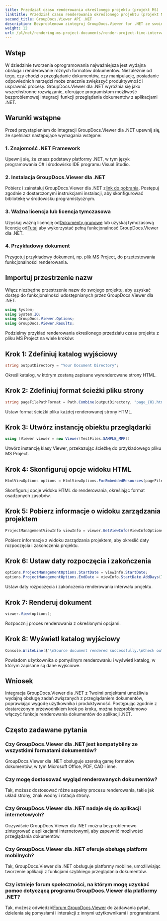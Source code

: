 ```yaml
---
title: Przedział czasu renderowania określonego projektu (projekt MS)
linktitle: Przedział czasu renderowania określonego projektu (projekt MS)
second_title: GroupDocs.Viewer API .NET
description: Bezproblemowo zintegruj GroupDocs.Viewer for .NET ze swoimi aplikacjami, aby efektywnie przeglądać dokumenty. Zwiększ produktywność dzięki wszechstronnym możliwościom renderowania.
weight: 12
url: /pl/net/rendering-ms-project-documents/render-project-time-interval-ms-project/
---
```

## Wstęp
W dziedzinie tworzenia oprogramowania najważniejsza jest wydajna obsługa i renderowanie różnych formatów dokumentów. Niezależnie od tego, czy chodzi o przeglądanie dokumentów, czy manipulację, posiadanie odpowiednich narzędzi może znacznie zwiększyć produktywność i usprawnić procesy. GroupDocs.Viewer dla .NET wyróżnia się jako wszechstronne rozwiązanie, oferujące programistom możliwość bezproblemowej integracji funkcji przeglądania dokumentów z aplikacjami .NET.
## Warunki wstępne
Przed przystąpieniem do integracji GroupDocs.Viewer dla .NET upewnij się, że spełniasz następujące wymagania wstępne:
### 1. Znajomość .NET Framework
Upewnij się, że znasz podstawy platformy .NET, w tym język programowania C# i środowisko IDE programu Visual Studio.
### 2. Instalacja GroupDocs.Viewer dla .NET
 Pobierz i zainstaluj GroupDocs.Viewer dla .NET z[link do pobrania](https://releases.groupdocs.com/viewer/net/). Postępuj zgodnie z dostarczonymi instrukcjami instalacji, aby skonfigurować bibliotekę w środowisku programistycznym.
### 3. Ważna licencja lub licencja tymczasowa
 Uzyskaj ważną licencję od[Dokumenty grupowe](https://purchase.groupdocs.com/buy) lub uzyskaj tymczasową licencję od[Tutaj](https://purchase.groupdocs.com/temporary-license/) aby wykorzystać pełną funkcjonalność GroupDocs.Viewer dla .NET.
### 4. Przykładowy dokument
Przygotuj przykładowy dokument, np. plik MS Project, do przetestowania funkcjonalności renderowania.

## Importuj przestrzenie nazw
Włącz niezbędne przestrzenie nazw do swojego projektu, aby uzyskać dostęp do funkcjonalności udostępnianych przez GroupDocs.Viewer dla .NET.

```csharp
using System;
using System.IO;
using GroupDocs.Viewer.Options;
using GroupDocs.Viewer.Results;
```

Podzielmy przykład renderowania określonego przedziału czasu projektu z pliku MS Project na wiele kroków:
## Krok 1: Zdefiniuj katalog wyjściowy
```csharp
string outputDirectory = "Your Document Directory";
```
Określ katalog, w którym zostaną zapisane wyrenderowane strony HTML.
## Krok 2: Zdefiniuj format ścieżki pliku strony
```csharp
string pageFilePathFormat = Path.Combine(outputDirectory, "page_{0}.html");
```
Ustaw format ścieżki pliku każdej renderowanej strony HTML.
## Krok 3: Utwórz instancję obiektu przeglądarki
```csharp
using (Viewer viewer = new Viewer(TestFiles.SAMPLE_MPP))
```
Utwórz instancję klasy Viewer, przekazując ścieżkę do przykładowego pliku MS Project.
## Krok 4: Skonfiguruj opcje widoku HTML
```csharp
HtmlViewOptions options = HtmlViewOptions.ForEmbeddedResources(pageFilePathFormat);
```
Skonfiguruj opcje widoku HTML do renderowania, określając format osadzonych zasobów.
## Krok 5: Pobierz informacje o widoku zarządzania projektem
```csharp
ProjectManagementViewInfo viewInfo = viewer.GetViewInfo(ViewInfoOptions.FromHtmlViewOptions(options)) as ProjectManagementViewInfo;
```
Pobierz informacje z widoku zarządzania projektem, aby określić daty rozpoczęcia i zakończenia projektu.
## Krok 6: Ustaw daty rozpoczęcia i zakończenia
```csharp
options.ProjectManagementOptions.StartDate = viewInfo.StartDate;
options.ProjectManagementOptions.EndDate = viewInfo.StartDate.AddDays(7);
```
Ustaw daty rozpoczęcia i zakończenia renderowania interwału projektu.
## Krok 7: Renderuj dokument
```csharp
viewer.View(options);
```
Rozpocznij proces renderowania z określonymi opcjami.
## Krok 8: Wyświetl katalog wyjściowy
```csharp
Console.WriteLine($"\nSource document rendered successfully.\nCheck output in {outputDirectory}.");
```
Powiadom użytkownika o pomyślnym renderowaniu i wyświetl katalog, w którym zapisane są dane wyjściowe.

## Wniosek
Integracja GroupDocs.Viewer dla .NET z Twoimi projektami umożliwia wydajną obsługę zadań związanych z przeglądaniem dokumentów, poprawiając wygodę użytkownika i produktywność. Postępując zgodnie z dostarczonym przewodnikiem krok po kroku, można bezproblemowo włączyć funkcje renderowania dokumentów do aplikacji .NET.
## Często zadawane pytania
### Czy GroupDocs.Viewer dla .NET jest kompatybilny ze wszystkimi formatami dokumentów?
GroupDocs.Viewer dla .NET obsługuje szeroką gamę formatów dokumentów, w tym Microsoft Office, PDF, CAD i inne.
### Czy mogę dostosować wygląd renderowanych dokumentów?
Tak, możesz dostosować różne aspekty procesu renderowania, takie jak układ strony, znak wodny i rotacja strony.
### Czy GroupDocs.Viewer dla .NET nadaje się do aplikacji internetowych?
Oczywiście GroupDocs.Viewer dla .NET można bezproblemowo zintegrować z aplikacjami internetowymi, aby zapewnić możliwości przeglądania dokumentów.
### Czy GroupDocs.Viewer dla .NET oferuje obsługę platform mobilnych?
Tak, GroupDocs.Viewer dla .NET obsługuje platformy mobilne, umożliwiając tworzenie aplikacji z funkcjami szybkiego przeglądania dokumentów.
### Czy istnieje forum społeczności, na którym mogę uzyskać pomoc dotyczącą programu GroupDocs.Viewer dla platformy .NET?
 Tak, możesz odwiedzić[Forum GroupDocs.Viewer](https://forum.groupdocs.com/c/viewer/9) do zadawania pytań, dzielenia się pomysłami i interakcji z innymi użytkownikami i programistami.
